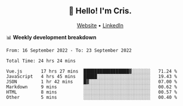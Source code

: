 
<h2 align="center">👋 Hello! I'm Cris.</h2>
<p align="center">
  <a href="https://www.criscunas.dev">Website</a> •
  <a href="https://www.linkedin.com/in/cristophercunas/">LinkedIn</a>
</p>


📊 **Weekly development breakdown**
<!--START_SECTION:waka-->

```text
From: 16 September 2022 - To: 23 September 2022

Total Time: 24 hrs 24 mins

Vue.js       17 hrs 27 mins  █████████████████▓░░░░░░░   71.24 %
JavaScript   4 hrs 45 mins   █████░░░░░░░░░░░░░░░░░░░░   19.43 %
JSON         1 hr 42 mins    █▓░░░░░░░░░░░░░░░░░░░░░░░   07.00 %
Markdown     9 mins          ░░░░░░░░░░░░░░░░░░░░░░░░░   00.62 %
HTML         8 mins          ░░░░░░░░░░░░░░░░░░░░░░░░░   00.57 %
Other        5 mins          ░░░░░░░░░░░░░░░░░░░░░░░░░   00.40 %
```

<!--END_SECTION:waka-->
